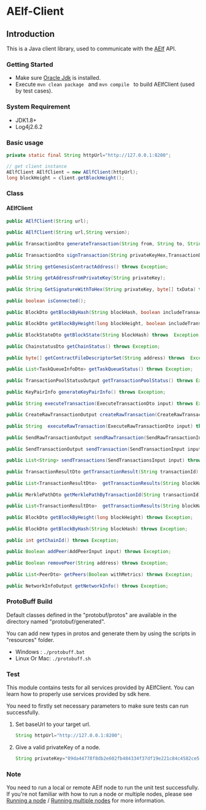 # AElf-Client

## Introduction

This is a Java client library, used to communicate with the [AElf](https://github.com/AElfProject/AElf)  API.

### Getting Started

- Make sure [Oracle Jdk](https://www.oracle.com/java/technologies/javase-downloads.html) is installed.
- Execute `mvn clean package ` and  `mvn compile `  to build AElfClient (used by test cases).

### System Requirement

- JDK1.8+
- Log4j2.6.2

### Basic usage

``` JAVA
private static final String httpUrl="http://127.0.0.1:8200";

// get client instance
AElfClient AElfClient = new AElfClient(httpUrl);
long blockHeight = client.getBlockHeight();
```

### Class

#### AElfClient

``` JAVA
public AElfClient(String url);
    
public AElfClient(String url,String version);
   
public TransactionDto generateTransaction(String from, String to, String methodName, String params) throws Exception;
    
public TransactionDto signTransaction(String privateKeyHex,TransactionDto transaction);
     
public String getGenesisContractAddress() throws Exception;
    
public String getAddressFromPrivateKey(String privateKey);
    
public String GetSignatureWithToHex(String privateKey, byte[] txData) throws Exception;
    
public boolean isConnected();
    
public BlockDto getBlockByHash(String blockHash, boolean includeTransactions) throws Exception;
     
public BlockDto getBlockByHeight(long blockHeight, boolean includeTransactions) throws Exception;
     
public BlockStateDto getBlockState(String blockHash) throws  Exception;
     
public ChainstatusDto getChainStatus() throws Exception;
     
public byte[] getContractFileDescriptorSet(String address) throws  Exception;
     
public List<TaskQueueInfoDto> getTaskQueueStatus() throws Exception;
     
public TransactionPoolStatusOutput getTransactionPoolStatus() throws Exception;
    
public KeyPairInfo generateKeyPairInfo() throws Exception;
    
public String executeTransaction(ExecuteTransactionDto input) throws Exception;
     
public CreateRawTransactionOutput createRawTransaction(CreateRawTransactionInput input) throws Exception;
     
public String  executeRawTransaction(ExecuteRawTransactionDto input) throws Exception;
     
public SendRawTransactionOutput sendRawTransaction(SendRawTransactionInput input) throws Exception;
     
public SendTransactionOutput sendTransaction(SendTransactionInput input) throws Exception;
     
public List<String> sendTransactions(SendTransactionsInput input) throws Exception;
     
public TransactionResultDto getTransactionResult(String transactionId) throws Exception;
     
public List<TransactionResultDto>  getTransactionResults(String blockHash, int offset,int limit) throws Exception;
     
public MerklePathDto getMerklePathByTransactionId(String transactionId) throws Exception;
     
public List<TransactionResultDto>  getTransactionResults(String blockHash) throws Exception;
     
public BlockDto getBlockByHeight(long blockHeight) throws Exception;
     
public BlockDto getBlockByHash(String blockHash) throws Exception;
     
public int getChainId() throws Exception;
    
public Boolean addPeer(AddPeerInput input) throws Exception;
    
public Boolean removePeer(String address) throws Exception;
    
public List<PeerDto> getPeers(Boolean withMetrics) throws Exception;
    
public NetworkInfoOutput getNetworkInfo() throws Exception;

```

### ProtoBuff Build

Default classes defined in the "protobuf/protos" are available in the directory named "protobuf/generated".

You can add new types in protos and generate them by using the scripts in "resources" folder.

- Windows : `./protobuff.bat `
- Linux Or Mac: `./protobuff.sh `


### Test

This module contains tests for all services provided by AElfClient. You can learn how to properly use services provided by sdk here.

You need to firstly set necessary parameters to make sure tests can run successfully.

1. Set baseUrl to your target url.

   ``` JAVA
   String httpUrl="http://127.0.0.1:8200";
   ```

2. Give a valid privateKey of a node.

   ``` JAVA
   String privateKey="09da44778f8db2e602fb484334f37df19e221c84c4582ce5b7770ccfbc3ddbef";
   ```

### Note

You need to run a local or remote AElf node to run the unit test successfully. If you're not familiar with how to run a node or multiple nodes, please see [Running a node](https://docs.aelf.io/v/dev/main/main/run-node) / [Running multiple nodes](https://docs.aelf.io/v/dev/main/main/multi-nodes) for more information.